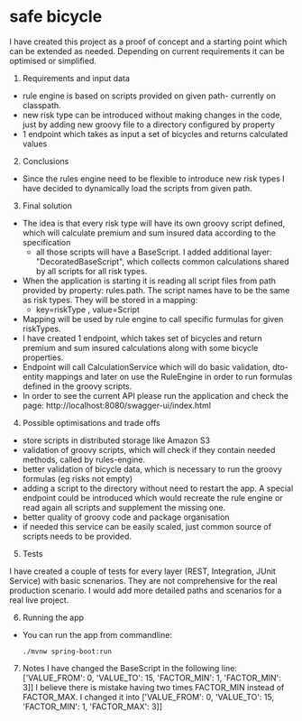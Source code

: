 # safe bicycle
I have created this project as a proof of concept and a starting point which can be extended as needed. Depending on current requirements it can be optimised or simplified.


1) Requirements and input data
 
- rule engine is based on scripts provided on given path- currently on classpath.  
- new risk type can be introduced without making changes in the code, just by adding new groovy file to a directory configured by property
- 1 endpoint which takes as input a set of bicycles and returns calculated values
 
2) Conclusions
-  Since the rules engine need to be flexible to introduce new risk types I have decided to dynamically load the scripts from given path. 

3) Final solution

- The idea is that every risk type will have its own groovy script defined, which will calculate premium and sum insured data according to the specification
  - all those scripts will have a BaseScript. I added additional layer: "DecoratedBaseScript", which collects common calculations shared by all scripts for all risk types. 
- When the application is starting it is reading all script files from path provided by property: rules.path. The script names have to be the same as risk types. They will be stored in a mapping:
  - key=riskType , value=Script
- Mapping will be used by rule engine to call specific furmulas for given riskTypes. 
- I have created 1 endpoint, which takes set of bicycles and return premium and sum insured calculations along with some bicycle properties.
- Endpoint will call CalculationService which will do basic validation, dto-entity mappings and later on use the RuleEngine in order to run formulas defined in the groovy scripts.
- In order to see the current API please run the application and check the page:
  http://localhost:8080/swagger-ui/index.html 
  
 
4) Possible optimisations and trade offs

- store scripts in distributed storage like Amazon S3  
- validation of groovy scripts, which will check if they contain needed methods, called by rules-engine.
- better validation of bicycle data, which is necessary to run the groovy formulas (eg risks not empty)
- adding a script to the directory without need to restart the app. A special endpoint could be introduced which would recreate the rule engine or read again all scripts and supplement the missing one.
- better quality of groovy code and package organisation
- if needed this service can be easily scaled, just common source of scripts needs to be provided.

5) Tests

I have created a couple of tests for every layer (REST, Integration, JUnit Service) with basic scnenarios. They are not comprehensive for the real production scenario. I would add more detailed paths and scenarios for a real live project.
 
6) Running the app

- You can run the app from commandline:
  ```
  ./mvnw spring-boot:run
  ```
  
7) Notes
I have changed the BaseScript in the following line:
 ['VALUE_FROM': 0, 'VALUE_TO': 15, 'FACTOR_MIN': 1, 'FACTOR_MIN': 3]]
I believe there is mistake having two times FACTOR_MIN instead of FACTOR_MAX. I changed it into 
 ['VALUE_FROM': 0, 'VALUE_TO': 15, 'FACTOR_MIN': 1, 'FACTOR_MAX': 3]]
   


